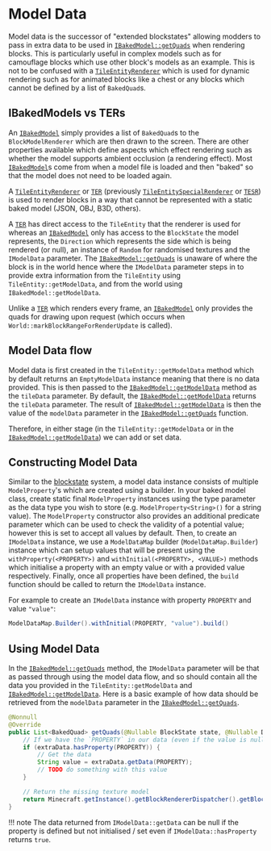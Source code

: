 Model Data
==========

Model data is the successor of "extended blockstates" allowing modders to pass in extra data to be used in [`IBakedModel::getQuads`][getquads] when rendering blocks. This is particularly useful in complex models such as for camouflage blocks which use other block's models as an example. This is not to be confused with a [`TileEntityRenderer`][ter] which is used for dynamic rendering such as for animated blocks like a chest or any blocks which cannot be defined by a list of `BakedQuad`s.

IBakedModels vs TERs
------------------

An [`IBakedModel`][bakedmodel] simply provides a list of `BakedQuad`s to the `BlockModelRenderer` which are then drawn to the screen. There are other properties available which define aspects which effect rendering such as whether the model supports ambient occlusion (a rendering effect). Most [`IBakedModel`][bakedmodel]s come from when a model file is loaded and then "baked" so that the model does not need to be loaded again.

A [`TileEntityRenderer`][ter] or [`TER`][ter] (previously [`TileEntitySpecialRenderer`][ter] or [`TESR`][ter]) is used to render blocks in a way that cannot be represented with a static baked model (JSON, OBJ, B3D, others).

A [`TER`][ter] has direct access to the `TileEntity` that the renderer is used for whereas an [`IBakedModel`][bakedmodel] only has access to the `BlockState` the model represents, the `Direction` which represents the side which is being rendered (or null), an instance of `Random` for randomised textures and the `IModelData` parameter. The [`IBakedModel::getQuads`][getquads] is unaware of where the block is in the world hence where the `IModelData` parameter steps in to provide extra information from the `TileEntity` using `TileEntity::getModelData`, and from the world using `IBakedModel::getModelData`.

Unlike a [`TER`][ter] which renders every frame, an [`IBakedModel`][bakedmodel] only provides the quads for drawing upon request (which occurs when `World::markBlockRangeForRenderUpdate` is called).

Model Data flow
------------------------

Model data is first created in the `TileEntity::getModelData` method which by default returns an `EmptyModelData` instance meaning that there is no data provided. This is then passed to the [`IBakedModel::getModelData`][getmodeldata] method as the `tileData` parameter. By default, the [`IBakedModel::getModelData`][getmodeldata] returns the `tileData` parameter. The result of [`IBakedModel::getModelData`][getmodeldata] is then the value of the `modelData` parameter in the [`IBakedModel::getQuads`][getquads] function.

Therefore, in either stage (in the `TileEntity::getModelData` or in the [`IBakedModel::getModelData`][getmodeldata]) we can add or set data.

Constructing Model Data
-----------------------

Similar to the [blockstate](https://mcforge.readthedocs.io/en/1.14.x/blocks/states/) system, a model data instance consists of multiple `ModelProperty`'s which are created using a builder. In your baked model class, create static final `ModelProperty` instances using the type parameter as the data type you wish to store (e.g. `ModelProperty<String>()` for a string value). The `ModelProperty` constructor also provides an additional predicate parameter which can be used to check the validity of a potential value; however this is set to accept all values by default. Then, to create an `IModelData` instance, we use a `ModelDataMap` builder (`ModelDataMap.Builder`) instance which can setup values that will be present using the `withProperty(<PROPERTY>)` and `withInitial(<PROPERTY>, <VALUE>)` methods which initialise a property with an empty value or with a provided value respectively. Finally, once all properties have been defined, the `build` function should be called to return the `IModelData` instance.

For example to create an `IModelData` instance with property `PROPERTY` and value `"value"`:
```Java
ModelDataMap.Builder().withInitial(PROPERTY, "value").build()
```

Using Model Data
----------------

In the [`IBakedModel::getQuads`][getquads] method, the `IModelData` parameter will be that as passed through using the model data flow, and so should contain all the data you provided in the `TileEntity::getModelData` and [`IBakedModel::getModelData`][getmodeldata]. Here is a basic example of how data should be retrieved from the `modelData` parameter in the [`IBakedModel::getQuads`][getquads].

```Java
@Nonnull
@Override
public List<BakedQuad> getQuads(@Nullable BlockState state, @Nullable Direction side, @Nonnull Random rand, @Nonnull IModelData extraData) {
    // If we have the `PROPERTY` in our data (even if the value is null)
    if (extraData.hasProperty(PROPERTY)) {
        // Get the data
        String value = extraData.getData(PROPERTY);
        // TODO do something with this value
    }

    // Return the missing texture model
    return Minecraft.getInstance().getBlockRendererDispatcher().getBlockModelShapes().getModelManager().getMissingModel();
}
```

!!! note
    The data returned from `IModelData::getData` can be null if the property is defined but not initialised / set even if `IModelData::hasProperty` returns `true`.

[bakedmodel]: ibakedmodel.md
[getquads]: ibakedmodel.md#getquads
[getmodeldata]: ibakedmodel.md#getmodeldata
[ter]: ../../tileentities/tesr.md
